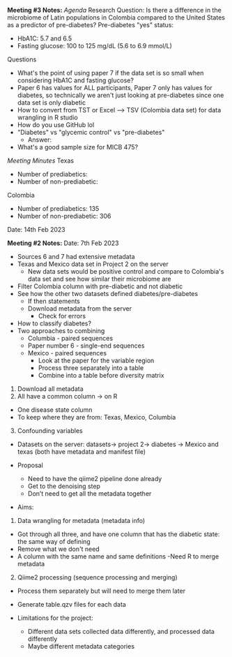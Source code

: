 **Meeting #3 Notes:**
*Agenda*
Research Question: Is there a difference in the microbiome of Latin populations in Colombia compared to the United States as a predictor of pre-diabetes?
Pre-diabetes "yes" status: 
- HbA1C: 5.7 and 6.5
- Fasting glucose: 100 to 125 mg/dL (5.6 to 6.9 mmol/L)

Questions
  - What's the point of using paper 7 if the data set is so small when considering HbA1C and fasting glucose?
  - Paper 6 has values for ALL participants, Paper 7 only has values for diabetes, so technically we aren't just looking at pre-diabetes since one data set is only diabetic  
  - How to convert from TST or Excel --> TSV (Colombia data set) for data wrangling in R studio
  - How do you use GitHub lol
  - "Diabetes" vs "glycemic control" vs "pre-diabetes"
      - Answer: 
  - What's a good sample size for MICB 475?

*Meeting Minutes*
Texas
- Number of prediabetics:
- Number of non-prediabetic: 

Colombia
- Number of prediabetics: 135
- Number of non-prediabetic: 306

Date: 14th Feb 2023




**Meeting #2 Notes:**
Date: 7th Feb 2023

- Sources 6 and 7 had extensive metadata 
- Texas and Mexico data set in Project 2 on the server 
  - New data sets would be positive control and compare to Colombia's data set and see how similar their microbiome are 
- Filter Colombia column with pre-diabetic and not diabetic 
- See how the other two datasets defined diabetes/pre-diabetes
  - If then statements 
  - Download metadata from the server
    - Check for errors 
- How to classify diabetes?
- Two approaches to combining
  - Columbia - paired sequences
  - Paper number 6 - single-end sequences
  - Mexico - paired sequences
      - Look at the paper for the variable region
      - Process three separately into a table 
      - Combine into a table before diversity matrix 
1. Download all metadata 
2. All have a common column → on R
- One disease state column 
- To keep where they are from: Texas, Mexico, Columbia
3. Confounding variables 

- Datasets on the server: datasets→ project 2→ diabetes → Mexico and texas (both have metadata and manifest file)
- Proposal
    - Need to have the qiime2 pipeline done already
    - Get to the denoising step 
    - Don’t need to get all the metadata together

- Aims:
1. Data wrangling for metadata (metadata info)
- Got through all three, and have one column that has the diabetic state: the same way of defining 
- Remove what we don't need 
- A column with the same name and same definitions 
-Need R to merge metadata
2. Qiime2 processing (sequence processing and merging)
- Process them separately but will need to merge them later 
- Generate table.qzv files for each data 

- Limitations for the project:
    - Different data sets collected data differently, and processed data differently 
    - Maybe different metadata categories 

